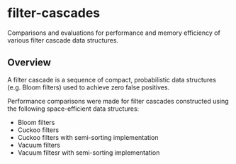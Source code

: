 # filter-cascades
Comparisons and evaluations for performance and memory efficiency of various filter cascade data structures.

Overview
--------
A filter cascade is a sequence of compact, probabilistic data structures (e.g. Bloom filters) used to achieve zero false positives.

Performance comparisons were made for filter cascades constructed using the following space-efficient data structures:

+ Bloom filters
+ Cuckoo filters
+ Cuckoo filters with semi-sorting implementation
+ Vacuum filters
+ Vacuum filtesr with semi-sorting implementation

